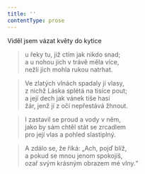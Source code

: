 ```yaml
---
title: ''
contentType: prose
---
```


Viděl jsem vázat květy do kytice

> u řeky tu, již ctím jak nikdo snad;  
> a u nohou jich v trávě měla více,  
> nežli jich mohla rukou natrhat.

> Ve zlatých vlnách spadaly jí vlasy,  
> z nichž Láska splétá na tisíce pout;  
> a její dech jak vánek tiše hasí  
> žár, jenž jí z očí nepřestává žhnout.

> I zastavil se proud a vody v něm,  
> jako by sám chtěl stát se zrcadlem  
> pro její vlas a pohled slastiplný.

> A zdálo se, že říká: „Ach, pojď blíž,  
> a pokud se mnou jenom spokojíš,  
> ozař svým krásným obrazem mé vlny.“
